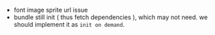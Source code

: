  - font image sprite url issue
 - bundle still init ( thus fetch dependencies ), which may not need. we should implement it as `init on demand`.
